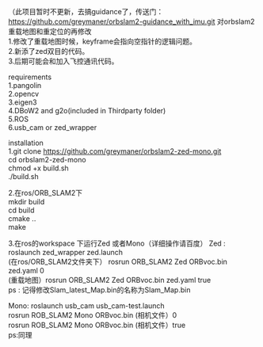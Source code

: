 （此项目暂时不更新，去搞guidance了，传送门：https://github.com/greymaner/orbslam2-guidance_with_imu.git 
对orbslam2重载地图和重定位的再修改     
1.修改了重载地图时候，keyframe会指向空指针的逻辑问题。    
2.新添了zed双目的代码。     
3.后期可能会和加入飞控通讯代码。    

requirements   
1.pangolin  
2.opencv  
3.eigen3  
4.DBoW2 and g2o(included in Thirdparty folder)  
5.ROS  
6.usb_cam or zed_wrapper  
                         
installation   
1.git clone https://github.com/greymaner/orbslam2-zed-mono.git  
cd orbslam2-zed-mono   
chmod +x build.sh   
./build.sh    
             
2.在ros/ORB_SLAM2下   
mkdir build      
cd build        
cmake ..      
make      

3.在ros的workspace 下运行Zed 或者Mono（详细操作请百度）
 Zed : roslaunch zed_wrapper zed.launch   
(在ros/ORB_SLAM2文件夹下） rosrun ORB_SLAM2 Zed ORBvoc.bin zed.yaml 0   
(重载地图）rosrun ORB_SLAM2 Zed ORBvoc.bin zed.yaml true    
ps : 记得修改Slam_latest_Map.bin的名称为Slam_Map.bin    
     
Mono: roslaunch usb_cam usb_cam-test.launch   
      rosrun ROB_SLAM2 Mono ORBvoc.bin (相机文件）0   
      rosrun ROB_SLAM2 Mono ORBvoc.bin (相机文件）true   
ps:同理   
